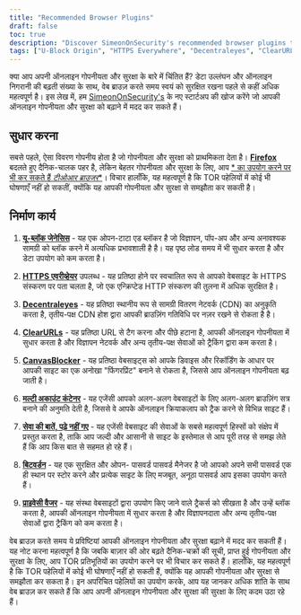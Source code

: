 ```yaml
---
title: "Recommended Browser Plugins"
draft: false
toc: true
description: "Discover SimeonOnSecurity's recommended browser plugins to enhance your browsing experience. FireFox is the recommended daily-driver browser, but for enhanced privacy and security, you may also consider using the TOR Browser. The recommended plugins include U-Block Origin for ad blocking, HTTPS Everywhere for secure browsing, Decentraleyes for local CDN emulation, ClearURLs for tracking tag removal, CanvasBlocker for JavaScript fingerprint prevention, Multi Account Containers for isolated browsing sessions, Terms of Service, Didn't Read for informed ToS, Bitwarden for secure password management, and Privacy Badger to block trackers. Enhance your online privacy and security with these top-rated browser plugins."
tags: ["U-Block Origin", "HTTPS Everywhere", "Decentraleyes", "ClearURLs", "CanvasBlocker", "FireFox", "Bitwarden", "Recommendations", "TOR Browser", "Open-Source AD blocker", "Local CDN Emulator", "JavaScript Fingerprinting", "Isolated Browser Sessions", "Shady ToS", "Secure Open-Source Cloud Password Manager", "Tracker Blocking"]
---
```


क्या आप अपनी ऑनलाइन गोपनीयता और सुरक्षा के बारे में चिंतित हैं? डेटा उल्लंघन और ऑनलाइन निगरानी की बढ़ती संख्या के साथ, वेब ब्राउज़ करते समय स्वयं को सुरक्षित रखना पहले से कहीं अधिक महत्वपूर्ण है। इस लेख में, हम [SimeonOnSecurity's](https://twitter.com/SimeonOnSecurity) के नए स्टार्टअप की खोज करेंगे जो आपकी ऑनलाइन गोपनीयता और सुरक्षा को बढ़ाने में मदद कर सकते हैं।  ## सुधार करना  सबसे पहले, ऐसा विवरण गोपनीय होता है जो गोपनीयता और सुरक्षा को प्राथमिकता देता है। [**Firefox**](https://www.mozilla.org/en-US/firefox/new/) बदलते हुए दैनिक-चालक पहर है, लेकिन बेहतर गोपनीयता और सुरक्षा के लिए, आप [* का उपयोग करने पर भी कर सकते हैं *टीओआर ब्राउजर**](https://www.torproject.org/download/)। विचार हालाँकि, यह महत्वपूर्ण है कि TOR पहेलियों में कोई भी घोषणाएँ नहीं हो सकतीं, क्योंकि यह आपकी गोपनीयता और सुरक्षा से समझौता कर सकती है।  ## निर्माण कार्य  1. [**यू-ब्लॉक जेनेसिस**](https://github.com/gorhill/uBlock) - यह एक ओपन-टाटा एड ब्लॉकर है जो विज्ञापन, पॉप-अप और अन्य अनावश्यक सामग्री को ब्लॉक करने में अत्यधिक प्रभावशाली है है। यह पृष्ठ लोड समय में भी सुधार करता है और डेटा उपयोग को कम करता है।  2. [**HTTPS एवरीव्हेयर**](https://www.eff.org/https-everywhere) उपलब्ध - यह प्रतिष्ठा होने पर स्वचालित रूप से आपको वेबसाइट के HTTPS संस्करण पर पता चलता है, जो एक एन्क्रिप्टेड HTTP संस्करण की तुलना में अधिक सुरक्षित है।  3. [**Decentraleyes**](https://decentraleyes.org/) - यह प्रतिष्ठा स्थानीय रूप से सामग्री वितरण नेटवर्क (CDN) का अनुकृति करता है, तृतीय-पक्ष CDN होश द्वारा आपकी ब्राउज़िंग गतिविधि पर नज़र रखने से रोकता है है।  4. [**ClearURLs**](https://gitlab.com/KevinRoebert/ClearUrls) - यह प्रतिष्ठा URL से टैग करना और पीछे हटाना है, आपकी ऑनलाइन गोपनीयता में सुधार करता है और विज्ञापन नेटवर्क और अन्य तृतीय-पक्ष सेवाओं को ट्रैकिंग द्वारा कम करता है।  5. [**CanvasBlocker**](https://github.com/kkapsner/CanvasBlocker) - यह प्रतिष्ठा वेबसाइट्स को आपके डिवाइस और रिकॉर्डिंग के आधार पर आपकी साइट का एक अनोखा "फिंगरप्रिंट" बनाने से रोकता है, जिससे आप ऑनलाइन गोपनीयता बढ़ जाती है।  6. [**मल्टी अकाउंट कंटेनर**](https://github.com/mozilla/multi-account-containers) - यह एजेंसी आपको अलग-अलग वेबसाइटों के लिए अलग-अलग ब्राउज़िंग सत्र बनाने की अनुमति देती है, जिससे वे आपके ऑनलाइन क्रियाकलाप को ट्रैक करने से विभिन्न साइट हैं।  7. [**सेवा की बातें, पढ़े नहीं गए**](https://tosdr.org/downloads.html) - यह एजेंसी वेबसाइट की सेवाओं के सबसे महत्वपूर्ण हिस्सों को संक्षेप में प्रस्तुत करता है, ताकि आप जल्दी और आसानी से साइट के इस्तेमाल से आप पूरी तरह से समझ लेते हैं कि आप किस बात से सहमत हो रहे हैं।  8. [**बिटवर्डन**](https://bitwarden.com/) - यह एक सुरक्षित और ओपन- पासवर्ड पासवर्ड मैनेजर है जो आपको अपने सभी पासवर्ड एक ही स्थान पर स्टोर करने और प्रत्येक साइट के लिए मजबूत, अनूठा पासवर्ड आप इसका उपयोग करते हैं।  9. [**प्राइवेसी वैजर**](https://privacybadger.org/) - यह संस्था वेबसाइटों द्वारा उपयोग किए जाने वाले ट्रैकर्स को सीखता है और उन्हें ब्लॉक करता है, आपकी ऑनलाइन गोपनीयता में सुधार करता है और विज्ञापनदाता और अन्य तृतीय-पक्ष सेवाओं द्वारा ट्रैकिंग को कम करता है।  वेब ब्राउज़ करते समय ये प्रविष्टियां आपकी ऑनलाइन गोपनीयता और सुरक्षा बढ़ाने में मदद कर सकती हैं। यह नोट करना महत्वपूर्ण है कि जबकि बाज़ार की ओर बढ़ते दैनिक-चक्रों की सूची, प्राप्त हुई गोपनीयता और सुरक्षा के लिए, आप TOR प्रतिभूतियों का उपयोग करने पर भी विचार कर सकते हैं। हालाँकि, यह महत्वपूर्ण है कि TOR पहेलियों में कोई भी घोषणाएँ नहीं हो सकती हैं, क्योंकि यह आपकी गोपनीयता और सुरक्षा से समझौता कर सकता है। इन अपरिचित पहेलियों का उपयोग करके, आप यह जानकर अधिक शांति के साथ वेब ब्राउज़ कर सकते हैं कि आप अपनी ऑनलाइन गोपनीयता और सुरक्षा की सुरक्षा के लिए कदम उठा रहे हैं।